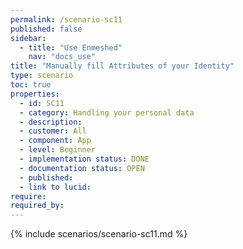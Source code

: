 ```yaml
---
permalink: /scenario-sc11
published: false
sidebar:
  - title: "Use Enmeshed"
    nav: "docs_use"
title: "Manually fill Attributes of your Identity"
type: scenario
toc: true
properties:
  - id: SC11
  - category: Handling your personal data
  - description:
  - customer: All
  - component: App
  - level: Beginner
  - implementation status: DONE
  - documentation status: OPEN
  - published:
  - link to lucid:
require:
required_by:
---
```


{% include scenarios/scenario-sc11.md %}
